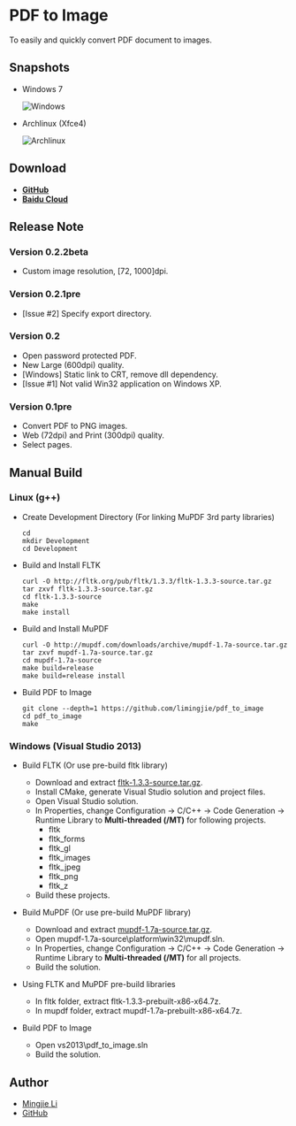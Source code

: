 # PDF to Image

To easily and quickly convert PDF document to images.

## Snapshots

- Windows 7

  ![Windows](https://github.com/limingjie/pdf_to_image/blob/master/screenshots/windows.png?raw=true)

- Archlinux (Xfce4)

  ![Archlinux](https://github.com/limingjie/pdf_to_image/blob/master/screenshots/archlinux.png?raw=true)

## Download

- **[GitHub](https://github.com/limingjie/pdf_to_image/releases)**
- **[Baidu Cloud](http://pan.baidu.com/s/1ntrDD7z)**

## Release Note

### Version 0.2.2beta

- Custom image resolution, [72, 1000]dpi.

### Version 0.2.1pre

- [Issue #2] Specify export directory.

### Version 0.2

- Open password protected PDF.
- New Large (600dpi) quality.
- [Windows] Static link to CRT, remove dll dependency.
- [Issue #1] Not valid Win32 application on Windows XP.

### Version 0.1pre

- Convert PDF to PNG images.
- Web (72dpi) and Print (300dpi) quality.
- Select pages.

## Manual Build

### Linux (g++)

- Create Development Directory (For linking MuPDF 3rd party libraries)
  ```console
  cd
  mkdir Development
  cd Development
  ```

- Build and Install FLTK
  ```console
  curl -O http://fltk.org/pub/fltk/1.3.3/fltk-1.3.3-source.tar.gz
  tar zxvf fltk-1.3.3-source.tar.gz
  cd fltk-1.3.3-source
  make
  make install
  ```

- Build and Install MuPDF
  ```console
  curl -O http://mupdf.com/downloads/archive/mupdf-1.7a-source.tar.gz
  tar zxvf mupdf-1.7a-source.tar.gz
  cd mupdf-1.7a-source
  make build=release
  make build=release install
  ```

- Build PDF to Image
  ```console
  git clone --depth=1 https://github.com/limingjie/pdf_to_image
  cd pdf_to_image
  make
  ```

### Windows (Visual Studio 2013)

- Build FLTK (Or use pre-build fltk library)
  - Download and extract [fltk-1.3.3-source.tar.gz](http://fltk.org/pub/fltk/1.3.3/fltk-1.3.3-source.tar.gz).
  - Install CMake, generate Visual Studio solution and project files.
  - Open Visual Studio solution.
  - In Properties, change Configuration -> C/C++ -> Code Generation ->
  Runtime Library to **Multi-threaded (/MT)** for following projects.
    - fltk
    - fltk_forms
    - fltk_gl
    - fltk_images
    - fltk_jpeg
    - fltk_png
    - fltk_z
  - Build these projects.

- Build MuPDF (Or use pre-build MuPDF library)
  - Download and extract [mupdf-1.7a-source.tar.gz](http://mupdf.com/downloads/archive/mupdf-1.7a-source.tar.gz).
  - Open mupdf-1.7a-source\platform\win32\mupdf.sln.
  - In Properties, change Configuration -> C/C++ -> Code Generation ->
  Runtime Library to **Multi-threaded (/MT)** for all projects.
  - Build the solution.

- Using FLTK and MuPDF pre-build libraries
  - In fltk folder, extract fltk-1.3.3-prebuilt-x86-x64.7z.
  - In mupdf folder, extract mupdf-1.7a-prebuilt-x86-x64.7z.

- Build PDF to Image
  - Open vs2013\pdf_to_image.sln
  - Build the solution.

## Author

- [Mingjie Li](mailto:limingjie@outlook.com)
- [GitHub](https://github.com/limingjie)
